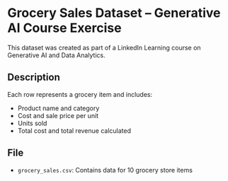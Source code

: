# Grocery Sales Dataset – Generative AI Course Exercise

This dataset was created as part of a LinkedIn Learning course on Generative AI and Data Analytics.

## Description

Each row represents a grocery item and includes:

- Product name and category
- Cost and sale price per unit
- Units sold
- Total cost and total revenue calculated

## File

- `grocery_sales.csv`: Contains data for 10 grocery store items
